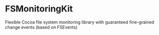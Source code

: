 # FSMonitoringKit
Flexible Cocoa file system monitoring library with guaranteed fine-grained change events (based on FSEvents)

